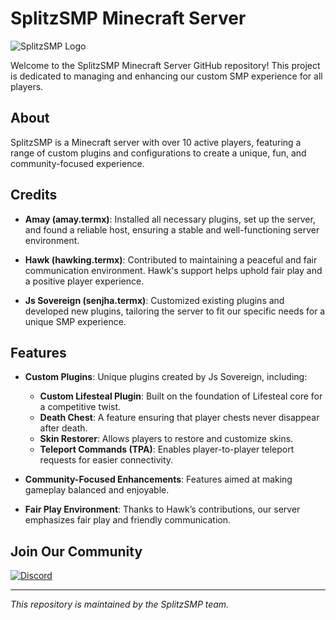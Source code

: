 # SplitzSMP Minecraft Server

![SplitzSMP Logo](https://imgur.com/78AR2Gr)

Welcome to the SplitzSMP Minecraft Server GitHub repository! This project is dedicated to managing and enhancing our custom SMP experience for all players.

## About
SplitzSMP is a Minecraft server with over 10 active players, featuring a range of custom plugins and configurations to create a unique, fun, and community-focused experience.

## Credits

- **Amay (amay.termx)**: Installed all necessary plugins, set up the server, and found a reliable host, ensuring a stable and well-functioning server environment.
  
- **Hawk (hawking.termx)**: Contributed to maintaining a peaceful and fair communication environment. Hawk's support helps uphold fair play and a positive player experience.

- **Js Sovereign (senjha.termx)**: Customized existing plugins and developed new plugins, tailoring the server to fit our specific needs for a unique SMP experience.

## Features

- **Custom Plugins**: Unique plugins created by Js Sovereign, including:
  - **Custom Lifesteal Plugin**: Built on the foundation of Lifesteal core for a competitive twist.
  - **Death Chest**: A feature ensuring that player chests never disappear after death.
  - **Skin Restorer**: Allows players to restore and customize skins.
  - **Teleport Commands (TPA)**: Enables player-to-player teleport requests for easier connectivity.

- **Community-Focused Enhancements**: Features aimed at making gameplay balanced and enjoyable.
- **Fair Play Environment**: Thanks to Hawk’s contributions, our server emphasizes fair play and friendly communication.

## Join Our Community

[![Discord](https://img.shields.io/badge/Discord-7289DA?logo=discord&logoColor=white)](https://discord.gg/DwBPAEWp)

---

*This repository is maintained by the SplitzSMP team.*
